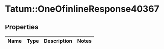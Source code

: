 # Tatum::OneOfinlineResponse40367

## Properties
Name | Type | Description | Notes
------------ | ------------- | ------------- | -------------

